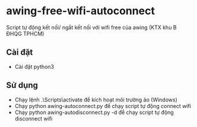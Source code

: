 # awing-free-wifi-autoconnect
 Script tự động kết nối/ ngắt kết nối với wifi free của awing (KTX khu B ĐHQG TPHCM)

## Cài đặt
- Cài đặt python3

## Sử dụng
- Chạy lệnh .\Scripts\activate để kích hoạt môi trường ảo (Windows)
- Chạy python awing-autoconnect.py để chạy script tự động connect wifi
- Chạy python awing-autodisconnect.py -d để chạy script tự động disconnect wifi